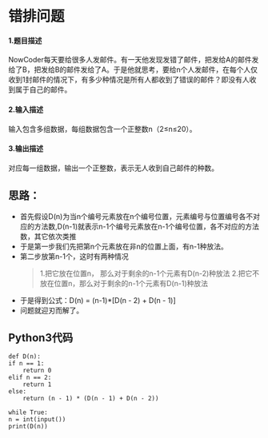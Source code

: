 # 错排问题
#### 1.题目描述
NowCoder每天要给很多人发邮件。有一天他发现发错了邮件，把发给A的邮件发给了B，把发给B的邮件发给了A。于是他就思考，要给n个人发邮件，在每个人仅收到1封邮件的情况下，有多少种情况是所有人都收到了错误的邮件？即没有人收到属于自己的邮件。
#### 2.输入描述
输入包含多组数据，每组数据包含一个正整数n（2≤n≤20）。
#### 3.输出描述
对应每一组数据，输出一个正整数，表示无人收到自己邮件的种数。
## 思路：
- 首先假设D(n)为当n个编号元素放在n个编号位置，元素编号与位置编号各不对应的方法数,D(n-1)就表示n-1个编号元素放在n-1个编号位置，各不对应的方法数，其它依次类推
- 于是第一步我们先把第n个元素放在非n的位置上面，有n-1种放法。
- 第二步放第n-1个，这时有两种情况
  > 1.把它放在位置n， 那么对于剩余的n-1个元素有D(n-2)种放法
  > 2.把它不放在位置n，那么对于剩余的n-1个元素有D(n-1)种放法
- 于是得到公式：D(n) = (n-1)*[D(n - 2) + D(n - 1)]
- 问题就迎刃而解了。
## Python3代码
    def D(n):
    if n == 1:
        return 0
    elif n == 2:
        return 1
    else:
        return (n - 1) * (D(n - 1) + D(n - 2))

    while True:
    n = int(input())
    print(D(n))